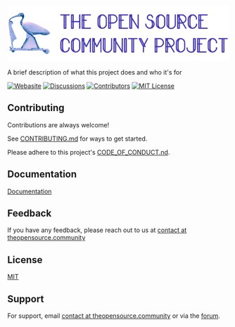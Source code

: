 
![Logo](/src/assets/images/logo.png?raw=true)

A brief description of what this project does and who it's for

[![Webasite](https://img.shields.io/website?url=http%3A%2F%2Ftheopensource.community%2F
)](https://img.shields.io/website?url=http%3A%2F%2Ftheopensource.community%2F
)
[![Discussions](https://img.shields.io/github/discussions/theopensource-community/website
)](https://img.shields.io/github/discussions/theopensource-community/website)
[![Contributors](https://img.shields.io/github/contributors/theopensource-community/website
)](https://img.shields.io/github/contributors/theopensource-community/website)
[![MIT License](https://img.shields.io/badge/License-MIT-green.svg)](https://choosealicense.com/licenses/mit/)

## Contributing

Contributions are always welcome!

See [CONTRIBUTING.md](CONTRIBUTING.md) for ways to get started.

Please adhere to this project's [CODE_OF_CONDUCT.nd](CODE_OF_CONDUCT.md).


## Documentation

[Documentation](/discussions/categories/general/)


## Feedback

If you have any feedback, please reach out to us at <a href="mailto:contact@theopensource.community">contact at theopensource.community</a>


## License

[MIT](https://choosealicense.com/licenses/mit/)


## Support

For support, email <a href="mailto:contact@theopensource.community">contact at theopensource.community</a> or via the [forum](/discussions/categories/general).

